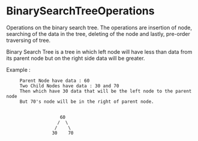 # BinarySearchTreeOperations
Operations on the binary search tree. The operations are insertion of node, searching of the data in the tree, deleting of the node and lastly, pre-order traversing of tree.

Binary Search Tree is a tree in which left node will have less than data from its parent node but on the right side data will be greater.

Example :

         Parent Node have data : 60
         Two Child Nodes have data : 30 and 70
         Then which have 30 data that will be the left node to the parent node
         But 70's node will be in the right of parent node.


                        60
                       /  \
                      /    \
                     30    70
